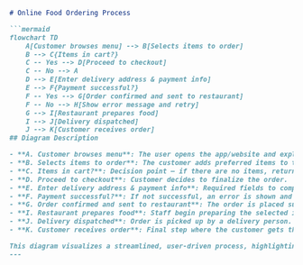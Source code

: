 ```markdown
# Online Food Ordering Process

```mermaid
flowchart TD
    A[Customer browses menu] --> B[Selects items to order]
    B --> C{Items in cart?}
    C -- Yes --> D[Proceed to checkout]
    C -- No --> A
    D --> E[Enter delivery address & payment info]
    E --> F{Payment successful?}
    F -- Yes --> G[Order confirmed and sent to restaurant]
    F -- No --> H[Show error message and retry]
    G --> I[Restaurant prepares food]
    I --> J[Delivery dispatched]
    J --> K[Customer receives order]
## Diagram Description

- **A. Customer browses menu**: The user opens the app/website and explores available food items.
- **B. Selects items to order**: The customer adds preferred items to their cart.
- **C. Items in cart?**: Decision point — if there are no items, return to browsing.
- **D. Proceed to checkout**: Customer decides to finalize the order.
- **E. Enter delivery address & payment info**: Required fields to complete the purchase.
- **F. Payment successful?**: If not successful, an error is shown and the user retries.
- **G. Order confirmed and sent to restaurant**: The order is placed successfully.
- **I. Restaurant prepares food**: Staff begin preparing the selected items.
- **J. Delivery dispatched**: Order is picked up by a delivery person.
- **K. Customer receives order**: Final step where the customer gets their food.

This diagram visualizes a streamlined, user-driven process, highlighting key interactions and decisions that lead to a successful food delivery.
---

